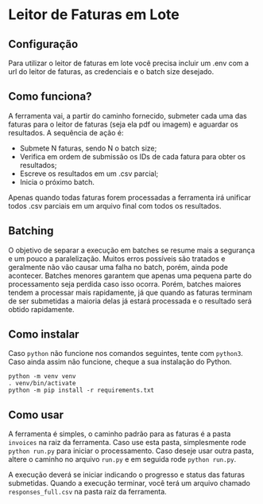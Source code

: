 # Leitor de Faturas em Lote

## Configuração

Para utilizar o leitor de faturas em lote você precisa incluir um .env com a url do leitor de faturas, as credenciais e o batch size desejado.

## Como funciona?

A ferramenta vai, a partir do caminho fornecido, submeter cada uma das faturas para o leitor de faturas (seja ela pdf ou imagem) e aguardar os resultados. A sequência de ação é:

- Submete N faturas, sendo N o batch size;
- Verifica em ordem de submissão os IDs de cada fatura para obter os resultados;
- Escreve os resultados em um .csv parcial;
- Inicia o próximo batch.

Apenas quando todas faturas forem processadas a ferramenta irá unificar todos .csv parciais em um arquivo final com todos os resultados.

## Batching

O objetivo de separar a execução em batches se resume mais a segurança e um pouco a paralelização. Muitos erros possíveis são tratados e geralmente não vão causar uma falha no batch, porém, ainda pode acontecer. Batches menores garantem que apenas uma pequena parte do processamento seja perdida caso isso ocorra. Porém, batches maiores tendem a processar mais rapidamente, já que quando as faturas terminam de ser submetidas a maioria delas já estará processada e o resultado será obtido rapidamente.

## Como instalar

Caso `python` não funcione nos comandos seguintes, tente com `python3`. Caso ainda assim não funcione, cheque a sua instalação do Python.

```
python -m venv venv
. venv/bin/activate
python -m pip install -r requirements.txt
```

## Como usar

A ferramenta é simples, o caminho padrão para as faturas é a pasta `invoices` na raiz da ferramenta. Caso use esta pasta, simplesmente rode `python run.py` para iniciar o processamento. Caso deseje usar outra pasta, altere o caminho no arquivo `run.py` e em seguida rode `python run.py`.

A execução deverá se iniciar indicando o progresso e status das faturas submetidas. Quando a execução terminar, você terá um arquivo chamado `responses_full.csv` na pasta raiz da ferramenta.
